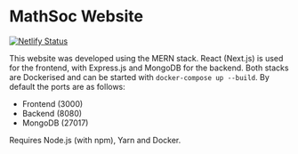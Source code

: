# MathSoc Website

[![Netlify Status](https://api.netlify.com/api/v1/badges/99d152c3-2332-4216-b55c-dc1ff51ad7b4/deploy-status)](https://app.netlify.com/sites/unswmathsoc/deploys)

This website was developed using the MERN stack. React (Next.js) is used for the frontend, with Express.js and MongoDB for the backend. Both stacks are Dockerised and can be started with `docker-compose up --build`. By default the ports are as follows:

- Frontend (3000)
- Backend (8080)
- MongoDB (27017)

Requires Node.js (with npm), Yarn and Docker.
